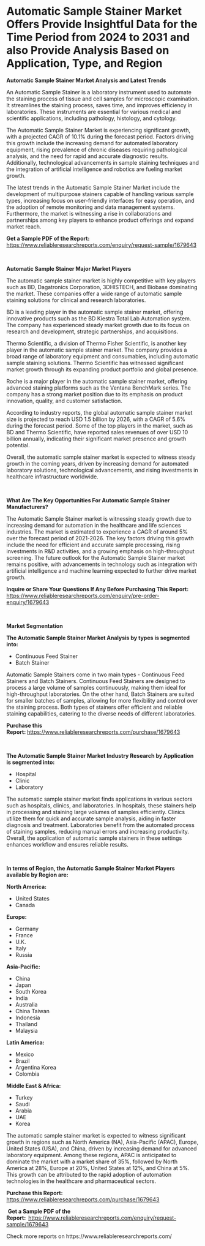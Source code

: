 <p><h1>Automatic Sample Stainer Market Offers Provide Insightful Data for the Time Period from 2024 to 2031 and also Provide Analysis Based on Application, Type, and Region</h1></p><p><strong>Automatic Sample Stainer Market Analysis and Latest Trends</strong></p>
<p><p>An Automatic Sample Stainer is a laboratory instrument used to automate the staining process of tissue and cell samples for microscopic examination. It streamlines the staining process, saves time, and improves efficiency in laboratories. These instruments are essential for various medical and scientific applications, including pathology, histology, and cytology.</p><p>The Automatic Sample Stainer Market is experiencing significant growth, with a projected CAGR of 10.1% during the forecast period. Factors driving this growth include the increasing demand for automated laboratory equipment, rising prevalence of chronic diseases requiring pathological analysis, and the need for rapid and accurate diagnostic results. Additionally, technological advancements in sample staining techniques and the integration of artificial intelligence and robotics are fueling market growth.</p><p>The latest trends in the Automatic Sample Stainer Market include the development of multipurpose stainers capable of handling various sample types, increasing focus on user-friendly interfaces for easy operation, and the adoption of remote monitoring and data management systems. Furthermore, the market is witnessing a rise in collaborations and partnerships among key players to enhance product offerings and expand market reach.</p></p>
<p><strong>Get a Sample PDF of the Report:&nbsp;</strong> <a href="https://www.reliableresearchreports.com/enquiry/request-sample/1679643">https://www.reliableresearchreports.com/enquiry/request-sample/1679643</a></p>
<p>&nbsp;</p>
<p><strong>Automatic Sample Stainer Major Market Players</strong></p>
<p><p>The automatic sample stainer market is highly competitive with key players such as BD, Dagatronics Corporation, 3DHISTECH, and Biobase dominating the market. These companies offer a wide range of automatic sample staining solutions for clinical and research laboratories.</p><p>BD is a leading player in the automatic sample stainer market, offering innovative products such as the BD Kiestra Total Lab Automation system. The company has experienced steady market growth due to its focus on research and development, strategic partnerships, and acquisitions.</p><p>Thermo Scientific, a division of Thermo Fisher Scientific, is another key player in the automatic sample stainer market. The company provides a broad range of laboratory equipment and consumables, including automatic sample staining solutions. Thermo Scientific has witnessed significant market growth through its expanding product portfolio and global presence.</p><p>Roche is a major player in the automatic sample stainer market, offering advanced staining platforms such as the Ventana BenchMark series. The company has a strong market position due to its emphasis on product innovation, quality, and customer satisfaction.</p><p>According to industry reports, the global automatic sample stainer market size is projected to reach USD 1.5 billion by 2026, with a CAGR of 5.6% during the forecast period. Some of the top players in the market, such as BD and Thermo Scientific, have reported sales revenues of over USD 10 billion annually, indicating their significant market presence and growth potential. </p><p>Overall, the automatic sample stainer market is expected to witness steady growth in the coming years, driven by increasing demand for automated laboratory solutions, technological advancements, and rising investments in healthcare infrastructure worldwide.</p></p>
<p>&nbsp;</p>
<p><strong>What Are The Key Opportunities For Automatic Sample Stainer Manufacturers?</strong></p>
<p><p>The Automatic Sample Stainer market is witnessing steady growth due to increasing demand for automation in the healthcare and life sciences industries. The market is estimated to experience a CAGR of around 5% over the forecast period of 2021-2026. The key factors driving this growth include the need for efficient and accurate sample processing, rising investments in R&D activities, and a growing emphasis on high-throughput screening. The future outlook for the Automatic Sample Stainer market remains positive, with advancements in technology such as integration with artificial intelligence and machine learning expected to further drive market growth.</p></p>
<p><strong>Inquire or Share Your Questions If Any Before Purchasing This Report:</strong> <a href="https://www.reliableresearchreports.com/enquiry/pre-order-enquiry/1679643">https://www.reliableresearchreports.com/enquiry/pre-order-enquiry/1679643</a></p>
<p>&nbsp;</p>
<p><strong>Market Segmentation</strong></p>
<p><strong>The Automatic Sample Stainer Market Analysis by types is segmented into:</strong></p>
<p><ul><li>Continuous Feed Stainer</li><li>Batch Stainer</li></ul></p>
<p><p>Automatic Sample Stainers come in two main types - Continuous Feed Stainers and Batch Stainers. Continuous Feed Stainers are designed to process a large volume of samples continuously, making them ideal for high-throughput laboratories. On the other hand, Batch Stainers are suited for smaller batches of samples, allowing for more flexibility and control over the staining process. Both types of stainers offer efficient and reliable staining capabilities, catering to the diverse needs of different laboratories.</p></p>
<p><strong>Purchase this Report:&nbsp;</strong><a href="https://www.reliableresearchreports.com/purchase/1679643">https://www.reliableresearchreports.com/purchase/1679643</a></p>
<p>&nbsp;</p>
<p><strong>The Automatic Sample Stainer Market Industry Research by Application is segmented into:</strong></p>
<p><ul><li>Hospital</li><li>Clinic</li><li>Laboratory</li></ul></p>
<p><p>The automatic sample stainer market finds applications in various sectors such as hospitals, clinics, and laboratories. In hospitals, these stainers help in processing and staining large volumes of samples efficiently. Clinics utilize them for quick and accurate sample analysis, aiding in faster diagnosis and treatment. Laboratories benefit from the automated process of staining samples, reducing manual errors and increasing productivity. Overall, the application of automatic sample stainers in these settings enhances workflow and ensures reliable results.</p></p>
<p>&nbsp;</p>
<p><strong>In terms of Region, the Automatic Sample Stainer Market Players available by Region are:</strong></p>
<p>
    <p> <strong> North America: </strong>
        <ul>
            <li>United States</li>
            <li>Canada</li>
        </ul>
        </p> 
    <p> <strong> Europe: </strong>
        <ul>
            <li>Germany</li>
            <li>France</li>
            <li>U.K.</li>
            <li>Italy</li>
            <li>Russia</li>
        </ul>
        </p> 
    <p> <strong> Asia-Pacific: </strong>
        <ul>
            <li>China</li>
            <li>Japan</li>
            <li>South Korea</li>
            <li>India</li>
            <li>Australia</li>
            <li>China Taiwan</li>
            <li>Indonesia</li>
            <li>Thailand</li>
            <li>Malaysia</li>
        </ul>
        </p> 
    <p> <strong> Latin America: </strong>
        <ul>
            <li>Mexico</li>
            <li>Brazil</li>
            <li>Argentina Korea</li>
            <li>Colombia</li>
        </ul>
        </p> 
    <p> <strong> Middle East & Africa: </strong>
        <ul>
            <li>Turkey</li>
            <li>Saudi</li>
            <li>Arabia</li>
            <li>UAE</li>
            <li>Korea</li>
        </ul>
    </p>
    </p>
<p><p>The automatic sample stainer market is expected to witness significant growth in regions such as North America (NA), Asia-Pacific (APAC), Europe, United States (USA), and China, driven by increasing demand for advanced laboratory equipment. Among these regions, APAC is anticipated to dominate the market with a market share of 35%, followed by North America at 28%, Europe at 20%, United States at 12%, and China at 5%. This growth can be attributed to the rapid adoption of automation technologies in the healthcare and pharmaceutical sectors.</p></p>
<p><strong>Purchase this Report: </strong><a href="https://www.reliableresearchreports.com/purchase/1679643">https://www.reliableresearchreports.com/purchase/1679643</a></p>
<p>&nbsp;<strong>Get a Sample PDF of the Report:&nbsp;&nbsp;</strong><a href="https://www.reliableresearchreports.com/enquiry/request-sample/1679643">https://www.reliableresearchreports.com/enquiry/request-sample/1679643</a></p>
<p><strong></strong></p>
<p>Check more reports on https://www.reliableresearchreports.com/</p>